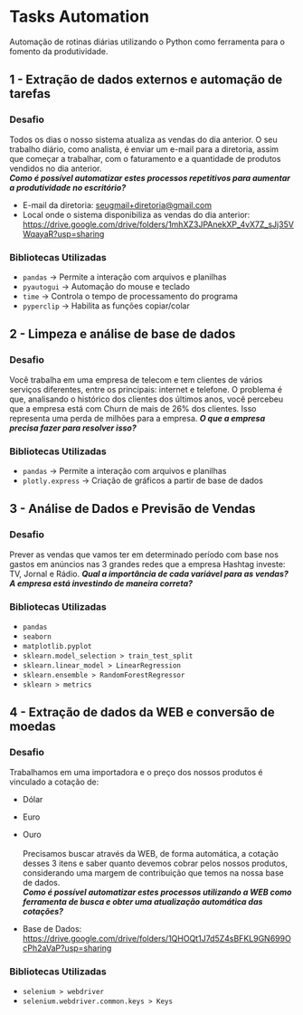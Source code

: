 # Tasks Automation
Automação de rotinas diárias utilizando o Python como ferramenta para o fomento da produtividade.

## 1 - Extração de dados externos e automação de tarefas
### Desafio
Todos os dias o nosso sistema atualiza as vendas do dia anterior. O seu trabalho diário, como analista, é enviar um e-mail para a diretoria, assim que começar a trabalhar, com o faturamento e a quantidade de produtos vendidos no dia anterior.
<br>***Como é possível automatizar estes processos repetitivos para aumentar a produtividade no escritório?***
- E-mail da diretoria: seugmail+diretoria@gmail.com
- Local onde o sistema disponibiliza as vendas do dia anterior: https://drive.google.com/drive/folders/1mhXZ3JPAnekXP_4vX7Z_sJj35VWqayaR?usp=sharing  

### Bibliotecas Utilizadas
- `pandas` -> Permite a interação com arquivos e planilhas
- `pyautogui` -> Automação do mouse e teclado
- `time` -> Controla o tempo de processamento do programa
- `pyperclip` -> Habilita as funções copiar/colar

## 2 - Limpeza e análise de base de dados
### Desafio
Você trabalha em uma empresa de telecom e tem clientes de vários serviços diferentes, entre os principais: internet e telefone.
O problema é que, analisando o histórico dos clientes dos últimos anos, você percebeu que a empresa está com Churn de mais de 26% dos clientes.
Isso representa uma perda de milhões para a empresa. ***O que a empresa precisa fazer para resolver isso?***

### Bibliotecas Utilizadas
- `pandas` -> Permite a interação com arquivos e planilhas
- `plotly.express` -> Criação de gráficos a partir de base de dados

## 3 - Análise de Dados e Previsão de Vendas
### Desafio
Prever as vendas que vamos ter em determinado período com base nos gastos em anúncios nas 3 grandes redes que a empresa Hashtag investe: TV, Jornal e Rádio.
***Qual a importância de cada variável para as vendas?
A empresa está investindo de maneira correta?***

### Bibliotecas Utilizadas
- `pandas` 
- `seaborn`
- `matplotlib.pyplot`
- `sklearn.model_selection > train_test_split`
- `sklearn.linear_model > LinearRegression`
- `sklearn.ensemble > RandomForestRegressor`
- `sklearn > metrics`

## 4 - Extração de dados da WEB e conversão de moedas
### Desafio
Trabalhamos em uma importadora e o preço dos nossos produtos é vinculado a cotação de:
- Dólar
- Euro
- Ouro  
<br>Precisamos buscar através da WEB, de forma automática, a cotação desses 3 itens e saber quanto devemos cobrar pelos nossos produtos, considerando uma margem de contribuição que temos na nossa base de dados.  
***Como é possível automatizar estes processos utilizando a WEB como ferramenta de busca e obter uma atualização automática das cotações?***

- Base de Dados: https://drive.google.com/drive/folders/1QHOQt1J7d5Z4sBFKL9GN699OcPh2aVaP?usp=sharing

### Bibliotecas Utilizadas
- `selenium > webdriver`
- `selenium.webdriver.common.keys > Keys`
